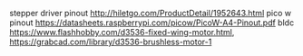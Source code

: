 stepper driver pinout http://hiletgo.com/ProductDetail/1952643.html
pico w pinout https://datasheets.raspberrypi.com/picow/PicoW-A4-Pinout.pdf
bldc https://www.flashhobby.com/d3536-fixed-wing-motor.html, https://grabcad.com/library/d3536-brushless-motor-1